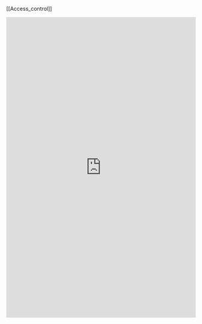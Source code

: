 
[[Access_control]]
<iFrame src="https://drive.google.com/file/d/1P605PO773Ji9ow7LANb_gpoCWyqh_jF-/preview" width="100%" height="800px" name="the-iFrame" frameborder="0"></iFrame><br>